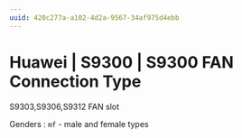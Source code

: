 ```yaml
---
uuid: 420c277a-a102-4d2a-9567-34af975d4ebb
---
```

# Huawei | S9300 | S9300 FAN Connection Type

S9303,S9306,S9312 FAN slot

Genders
: `mf` - male and female types
